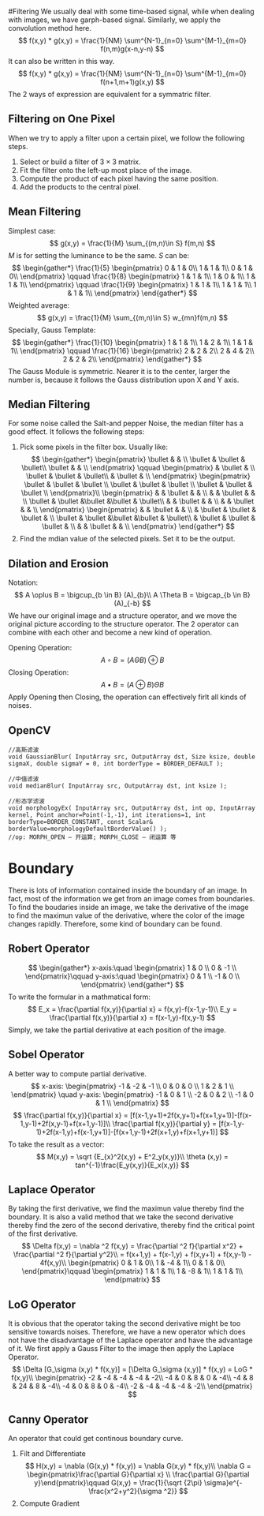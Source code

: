#Filtering
We usually deal with some time-based signal, while when dealing with images, we have garph-based signal. Similarly, we apply the convolution method here.
$$
f(x,y) * g(x,y) = \frac{1}{NM} \sum^{N-1}_{n=0} \sum^{M-1}_{m=0} f(n,m)g(x-n,y-n)
$$
It can also be written in this way.
$$
f(x,y) * g(x,y) = \frac{1}{NM} \sum^{N-1}_{n=0} \sum^{M-1}_{m=0} f(n+1,m+1)g(x,y)
$$
The 2 ways of expression are equivalent for a symmatric filter.

## Filtering on One Pixel
When we try to apply a filter upon a certain pixel, we follow the following steps.
1. Select or build a filter of $3\times 3$ matrix.
2. Fit the filter onto the left-up most place of the image.
3. Compute the product of each pixel having the same position.
4. Add the products to the central pixel.

## Mean Filtering
Simplest case:
$$
g(x,y) = \frac{1}{M} \sum_{(m,n)\in S} f(m,n)
$$
$M$ is for setting the luminance to be the same. $S$ can be:
$$
\begin{gather*}
\frac{1}{5}
\begin{pmatrix}
0 & 1 & 0\\
1 & 1 & 1\\
0 & 1 & 0\\
\end{pmatrix}
\qquad \frac{1}{8}
\begin{pmatrix}
1 & 1 & 1\\
1 & 0 & 1\\
1 & 1 & 1\\
\end{pmatrix}
\qquad \frac{1}{9}
\begin{pmatrix}
1 & 1 & 1\\
1 & 1 & 1\\
1 & 1 & 1\\
\end{pmatrix}
\end{gather*}
$$
Weighted average:
$$
g(x,y) = \frac{1}{M} \sum_{(m,n)\in S} w_{mn}f(m,n)
$$
Specially, Gauss Template:
$$
\begin{gather*}
\frac{1}{10}
\begin{pmatrix}
1 & 1 & 1\\
1 & 2 & 1\\
1 & 1 & 1\\
\end{pmatrix}
\qquad \frac{1}{16}
\begin{pmatrix}
2 & 2 & 2\\
2 & 4 & 2\\
2 & 2 & 2\\
\end{pmatrix}
\end{gather*}
$$
The Gauss Module is symmetric. Nearer it is to the center, larger the number is, because it follows the Gauss distribution upon X and Y axis.
## Median Filtering
For some noise called the Salt-and pepper Noise, the median filter has a good effect. It follows the following steps:
1. Pick some pixels in the filter box. Usually like:
$$
\begin{gather*}
\begin{pmatrix}
\bullet &  &  \\
\bullet & \bullet & \bullet\\
\bullet &   &  \\
\end{pmatrix}
\qquad
\begin{pmatrix}
 & \bullet &  \\
\bullet & \bullet & \bullet\\
 & \bullet  &  \\
\end{pmatrix}
\begin{pmatrix}
\bullet & \bullet & \bullet \\
\bullet & \bullet & \bullet \\
\bullet & \bullet & \bullet \\
\end{pmatrix}\\
\begin{pmatrix}
& & \bullet & & \\
& & \bullet & & \\
\bullet & \bullet &\bullet &\bullet & \bullet\\
& & \bullet & & \\
& & \bullet & & \\
\end{pmatrix}
\begin{pmatrix}
& & \bullet & & \\
& \bullet & \bullet & \bullet & \\
\bullet & \bullet &\bullet &\bullet & \bullet\\
& \bullet & \bullet & \bullet & \\
& & \bullet & & \\
\end{pmatrix}
\end{gather*}
$$
2. Find the mdian value of the selected pixels. Set it to be the output.

## Dilation and Erosion
Notation:
$$
A \oplus B = \bigcup_{b \in B} (A)_{b}\\
A \Theta B = \bigcap_{b \in B} (A)_{-b}
$$
We have our original image and a structure operator, and we move the original picture according to the structure operator. The 2 operator can combine with each other and become a new kind of operation.

Opening Operation:
$$
A \circ B = (A \Theta B) \oplus B
$$
Closing Operation:
$$
A \bullet B = (A \oplus B)\Theta B
$$
Apply Opening then Closing, the operation can effectively firlt all kinds of noises.

## OpenCV
    //高斯滤波
    void GaussianBlur( InputArray src, OutputArray dst, Size ksize, double sigmaX, double sigmaY = 0, int borderType = BORDER_DEFAULT );

    //中值滤波
    void medianBlur( InputArray src, OutputArray dst, int ksize );

    //形态学滤波
    void morphologyEx( InputArray src, OutputArray dst, int op, InputArray kernel, Point anchor=Point(-1,-1), int iterations=1, int borderType=BORDER_CONSTANT, const Scalar& borderValue=morphologyDefaultBorderValue() );
    //op: MORPH_OPEN – 开运算; MORPH_CLOSE – 闭运算 等
# Boundary
There is lots of information contained inside the boundary of an image. In fact, most of the information we get from an image comes from boundaries. To find the boudaries inside an image, we take the derivative of the image to find the maximun value of the derivative, where the color of the image changes rapidly. Therefore, some kind of boundary can be found.
## Robert Operator
$$
\begin{gather*}
x-axis:\quad \begin{pmatrix}
1 & 0 \\ 0 & -1 \\
\end{pmatrix}\qquad
y-axis:\quad \begin{pmatrix}
0 & 1 \\ -1 & 0 \\
\end{pmatrix}
\end{gather*}
$$
To write the formular in a mathmatical form:
$$
E_x = \frac{\partial f(x,y)}{\partial x} = f(x,y)-f(x-1,y-1)\\
E_y = \frac{\partial f(x,y)}{\partial x} = f(x-1,y)-f(x,y-1)
$$
Simply, we take the partial derivative at each position of the image.
## Sobel Operator
A better way to compute partial derivative.
$$
x-axis:
\begin{pmatrix}
-1 & -2 & -1 \\
0 & 0 & 0 \\
1 & 2 & 1 \\
\end{pmatrix} \quad
y-axis:
\begin{pmatrix}
-1 & 0 & 1 \\
-2 & 0 & 2 \\
-1 & 0 & 1 \\
\end{pmatrix}
$$
$$
\frac{\partial f(x,y)}{\partial x} = [f(x-1,y+1)+2f(x,y+1)+f(x+1,y+1)]-[f(x-1,y-1)+2f(x,y-1)+f(x+1,y-1)]\\
\frac{\partial f(x,y)}{\partial y} = [f(x-1,y-1)+2f(x-1,y)+f(x-1,y+1)]-[f(x+1,y-1)+2f(x+1,y)+f(x+1,y+1)]
$$
To take the result as a vector:
$$
M(x,y) = \sqrt {E_{x}^2(x,y) + E^2_y(x,y)}\\
\theta (x,y) = tan^{-1}\frac{E_y(x,y)}{E_x(x,y)}
$$
## Laplace Operator
By taking the first derivative, we find the maximun value thereby find the boundary. It is also a valid method that we take the second derivative thereby find the zero of the second derivative, thereby find the critical point of the first derivative.
$$
\Delta f(x,y) = \nabla ^2 f(x,y) = \frac{\partial ^2 f}{\partial x^2} + \frac{\partial ^2 f}{\partial y^2}\\
= f(x+1,y) + f(x-1,y) + f(x,y+1) + f(x,y-1) - 4f(x,y)\\
\begin{pmatrix}
0 & 1 & 0\\
1 & -4 & 1\\
0 & 1 & 0\\
\end{pmatrix}\qquad
\begin{pmatrix}
1 & 1 & 1\\
1 & -8 & 1\\
1 & 1 & 1\\
\end{pmatrix}
$$
## LoG Operator
It is obvious that the operator taking the second derivative might be too sensitive towards noises. Therefore, we have a new operator which does not have the disadvantage of the Laplace operator and have the advantage of it. We first apply a Gauss Filter to the image then apply the Laplace Operator.
$$
\Delta [G_\sigma (x,y) * f(x,y)] = [\Delta G_\sigma (x,y)] * f(x,y) = LoG * f(x,y)\\
\begin{pmatrix}
-2 & -4 & -4 & -4 & -2\\
-4 & 0 & 8 & 0 & -4\\
-4 & 8 & 24 & 8 & -4\\
-4 & 0 & 8 & 0 & -4\\
-2 & -4 & -4 & -4 & -2\\
\end{pmatrix}
$$
## Canny Operator
An operator that could get continous boundary curve.
1. Filt and Differentiate
$$
H(x,y) = \nabla (G(x,y) * f(x,y)) = \nabla G(x,y) * f(x,y)\\
\nabla G = \begin{pmatrix}\frac{\partial G}{\partial x} \\ \frac{\partial G}{\partial y}\end{pmatrix}\qquad G(x,y) = \frac{1}{\sqrt {2\pi} \sigma}e^{-\frac{x^2+y^2}{\sigma ^2}}
$$
2. Compute Gradient